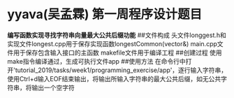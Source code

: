 # yyava(吴孟霖) 第一周程序设计题目
**编写函数实现寻找字符串向量最大公共后缀功能**
##文件构成
头文件longgest.h和实现文件longest.cpp用于保存实现函数longestCommon(vector<string>&)
main.cpp文件用于保存包含输入接口的主函数
makefile文件用于编译工程
##创建过程
使用make指令编译通过，生成可执行文件app
##使用方法
在命令行中打开'tutorial_2019/tasks/week1/programming_exercise/app'，逐行输入字符串，使用Ctrl+d输入EOF结束输出，将输出所输入字符串的最大公共后缀，如无公共字符串，将输出一个空字符
